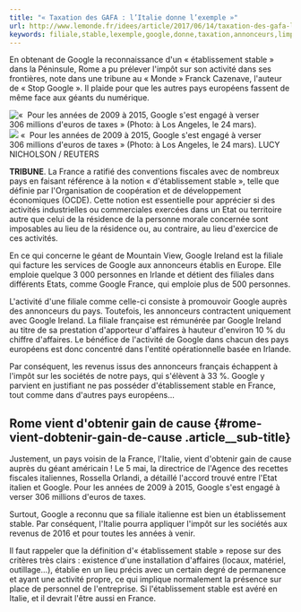 ```yaml
---
title: "« Taxation des GAFA : l’Italie donne l’exemple »"
url: http://www.lemonde.fr/idees/article/2017/06/14/taxation-des-gafa-l-italie-donne-l-exemple_5144002_3232.html
keywords: filiale,stable,lexemple,google,donne,taxation,annonceurs,limpôt,lieu,france,pays,litalie,établissement,ireland,gafa
---
```

En obtenant de Google la reconnaissance d'un « établissement stable » dans la Péninsule, Rome a pu prélever l'impôt sur son activité dans ses frontières, note dans une tribune au « Monde » Franck Cazenave, l'auteur de « Stop Google ». Il plaide pour que les autres pays européens fassent de même face aux géants du numérique.

![«  Pour les années de 2009 à 2015, Google s'est engagé à verser 306 millions d'euros de taxes » (Photo: à Los Angeles, le 24 mars).](https://img.lemde.fr/2017/06/14/0/0/3500/2334/688/0/60/0/d528406_1840-3hrnrn.xslpjk0529.jpg) ![](https://img.lemde.fr/2017/06/14/0/0/3500/2334/688/0/60/0/d528406_1840-3hrnrn.xslpjk0529.jpg) «  Pour les années de 2009 à 2015, Google s'est engagé à verser 306 millions d'euros de taxes » (Photo: à Los Angeles, le 24 mars). LUCY NICHOLSON / REUTERS

**TRIBUNE**. La France a ratifié des conventions fiscales avec de nombreux pays en faisant référence à la notion « d'établissement stable », telle que définie par l'Organisation de coopération et de développement économiques (OCDE). Cette notion est essentielle pour apprécier si des activités industrielles ou commerciales exercées dans un Etat ou territoire autre que celui de la résidence de la personne morale concernée sont imposables au lieu de la résidence ou, au contraire, au lieu d'exercice de ces activités.

En ce qui concerne le géant de Mountain View, Google Ireland est la filiale qui facture les services de Google aux annonceurs établis en Europe. Elle emploie quelque 3 000 personnes en Irlande et détient des filiales dans différents Etats, comme Google France, qui emploie plus de 500 personnes.

L'activité d'une filiale comme celle-ci consiste à promouvoir Google auprès des annonceurs du pays. Toutefois, les annonceurs contractent uniquement avec Google Ireland. La filiale française est rémunérée par Google Ireland au titre de sa prestation d'apporteur d'affaires à hauteur d'environ 10 % du chiffre d'affaires. Le bénéfice de l'activité de Google dans chacun des pays européens est donc concentré dans l'entité opérationnelle basée en Irlande.

Par conséquent, les revenus issus des annonceurs français échappent à l'impôt sur les sociétés de notre pays, qui s'élèvent à 33 %. Google y parvient en justifiant ne pas posséder d'établissement stable en France, tout comme dans d'autres pays européens...

Rome vient d'obtenir gain de cause {#rome-vient-dobtenir-gain-de-cause .article__sub-title}
----------------------------------

Justement, un pays voisin de la France, l'Italie, vient d'obtenir gain de cause auprès du géant américain ! Le 5 mai, la directrice de l'Agence des recettes fiscales italiennes, Rossella Orlandi, a détaillé l'accord trouvé entre l'Etat italien et Google. Pour les années de 2009 à 2015, Google s'est engagé à verser 306 millions d'euros de taxes.

Surtout, Google a reconnu que sa filiale italienne est bien un établissement stable. Par conséquent, l'Italie pourra appliquer l'impôt sur les sociétés aux revenus de 2016 et pour toutes les années à venir.

Il faut rappeler que la définition d'« établissement stable » repose sur des critères très clairs : existence d'une installation d'affaires (locaux, matériel, outillage...), établie en un lieu précis avec un certain degré de permanence et ayant une activité propre, ce qui implique normalement la présence sur place de personnel de l'entreprise. Si l'établissement stable est avéré en Italie, et il devrait l'être aussi en France.
